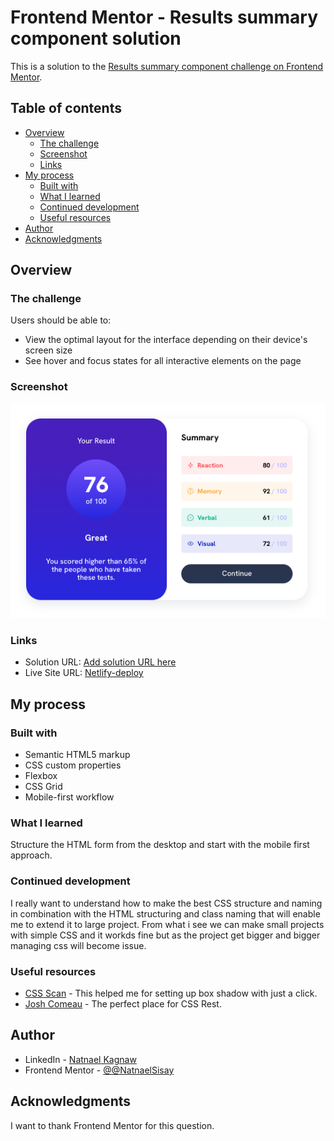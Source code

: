 # Frontend Mentor - Results summary component solution

This is a solution to the [Results summary component challenge on Frontend Mentor](https://www.frontendmentor.io/challenges/results-summary-component-CE_K6s0maV).

## Table of contents

- [Overview](#overview)
  - [The challenge](#the-challenge)
  - [Screenshot](#screenshot)
  - [Links](#links)
- [My process](#my-process)
  - [Built with](#built-with)
  - [What I learned](#what-i-learned)
  - [Continued development](#continued-development)
  - [Useful resources](#useful-resources)
- [Author](#author)
- [Acknowledgments](#acknowledgments)

## Overview

### The challenge

Users should be able to:

- View the optimal layout for the interface depending on their device's screen size
- See hover and focus states for all interactive elements on the page

### Screenshot

![Desktop](./screenshot/desktop.png)

### Links

- Solution URL: [Add solution URL here](https://github.com/NatnaelSisay/results-summary-component-main)
- Live Site URL: [Netlify-deploy](https://beautiful-gecko-d7e083.netlify.app)

## My process

### Built with

- Semantic HTML5 markup
- CSS custom properties
- Flexbox
- CSS Grid
- Mobile-first workflow

### What I learned

Structure the HTML form from the desktop and start with the mobile first approach.

### Continued development

I really want to understand how to make the best CSS structure and naming in combination
with the HTML structuring and class naming that will enable me to extend it to large project.
From what i see we can make small projects with simple CSS and it workds fine but as the project get bigger and bigger managing css will become issue.

### Useful resources

- [CSS Scan](https://getcssscan.com/css-box-shadow-examples) - This helped me for setting up box shadow with just a click.
- [Josh Comeau](https://www.joshwcomeau.com/css/custom-css-reset/) - The perfect place for CSS Rest.

## Author

- LinkedIn - [Natnael Kagnaw](https://www.linkedin.com/in/natnael-kagnaw/)
- Frontend Mentor - [@@NatnaelSisay](https://www.frontendmentor.io/profile/NatnaelSisay)

## Acknowledgments

I want to thank Frontend Mentor for this question.
